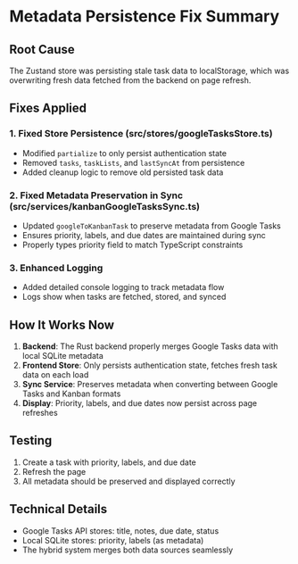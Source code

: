 # Metadata Persistence Fix Summary

## Root Cause
The Zustand store was persisting stale task data to localStorage, which was overwriting fresh data fetched from the backend on page refresh.

## Fixes Applied

### 1. Fixed Store Persistence (src/stores/googleTasksStore.ts)
- Modified `partialize` to only persist authentication state
- Removed `tasks`, `taskLists`, and `lastSyncAt` from persistence
- Added cleanup logic to remove old persisted task data

### 2. Fixed Metadata Preservation in Sync (src/services/kanbanGoogleTasksSync.ts)
- Updated `googleToKanbanTask` to preserve metadata from Google Tasks
- Ensures priority, labels, and due dates are maintained during sync
- Properly types priority field to match TypeScript constraints

### 3. Enhanced Logging
- Added detailed console logging to track metadata flow
- Logs show when tasks are fetched, stored, and synced

## How It Works Now

1. **Backend**: The Rust backend properly merges Google Tasks data with local SQLite metadata
2. **Frontend Store**: Only persists authentication state, fetches fresh task data on each load
3. **Sync Service**: Preserves metadata when converting between Google Tasks and Kanban formats
4. **Display**: Priority, labels, and due dates now persist across page refreshes

## Testing
1. Create a task with priority, labels, and due date
2. Refresh the page
3. All metadata should be preserved and displayed correctly

## Technical Details
- Google Tasks API stores: title, notes, due date, status
- Local SQLite stores: priority, labels (as metadata)
- The hybrid system merges both data sources seamlessly